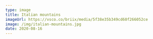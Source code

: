 ```yaml
---
type: image
title: Italian mountains
imageUrl: https://vsco.co/briix/media/5f38e35b349cd60f266052ce
image: /img/italian-mountains.jpg
date: 2020-08-16
---
```

